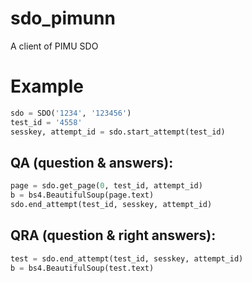 # sdo_pimunn
A client of PIMU SDO


# Example
```python
sdo = SDO('1234', '123456')
test_id = '4558'
sesskey, attempt_id = sdo.start_attempt(test_id)
```

## QA (question & answers):
```python
page = sdo.get_page(0, test_id, attempt_id)
b = bs4.BeautifulSoup(page.text)
sdo.end_attempt(test_id, sesskey, attempt_id)
```
## QRA (question & right answers):
```python
test = sdo.end_attempt(test_id, sesskey, attempt_id)
b = bs4.BeautifulSoup(test.text)
```
